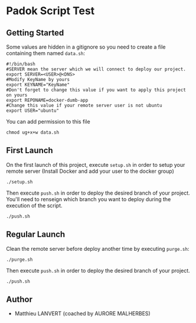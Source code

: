 # Padok Script Test

## Getting Started

Some values are hidden in a gitignore so you need to create a file containing them named `data.sh`:

```
#!/bin/bash
#SERVER mean the server which we will connect to deploy our project.
export SERVER=<USER>@<DNS>
#Modify KeyName by yours
export KEYNAME="KeyName"
#Don't forget to change this value if you want to apply this project on yours
export REPONAME=docker-dumb-app
#Change this value if your remote server user is not ubuntu
export USER="ubuntu"
```

You can add permission to this file
```
chmod ug+x+w data.sh
```



## First Launch

On the first launch of this project, execute `setup.sh` in order to setup your remote server (Install Docker and add your user to the docker group)
```
./setup.sh
```

Then execute `push.sh` in order to deploy the desired branch of your project. You'll need to renseign which branch you want to deploy during the execution of the script.
```
./push.sh
```

## Regular Launch

Clean the remote server before deploy another time by executing `purge.sh`:
```
./purge.sh
```

Then execute `push.sh` in order to deploy the desired branch of your project.
```
./push.sh
```

## Author

* Matthieu LANVERT (coached by AURORE MALHERBES)






